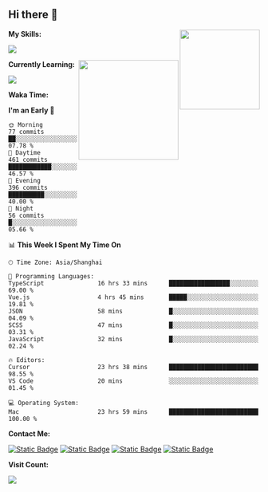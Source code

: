 ## Hi there 👋

<img align="right" height=160 src="https://s2.loli.net/2024/05/01/uw3cVq5TUCnhYLy.png" />

**My Skills:**
<p align="left">
  <a href="https://skillicons.dev">
    <img src="https://skillicons.dev/icons?i=git,docker,go,js,ts,react,vue,tailwind,electron,nextjs&perline=8" />
  </a>
</p>

<a href="https://github.com/anuraghazra/convoychat">
  <img height=200 align="right" src="https://stats.ronki.moe/api/top-langs?username=lonzzi&layout=compact&langs_count=8&card_width=320" />
</a>

**Currently Learning:**
<p align="left">
  <a href="https://skillicons.dev">
    <img src="https://skillicons.dev/icons?i=flutter,dart,py,rust" />
  </a>
</p>



**Waka Time:**
<!--START_SECTION:waka-->
**I'm an Early 🐤** 

```text
🌞 Morning                77 commits          ██░░░░░░░░░░░░░░░░░░░░░░░   07.78 % 
🌆 Daytime                461 commits         ████████████░░░░░░░░░░░░░   46.57 % 
🌃 Evening                396 commits         ██████████░░░░░░░░░░░░░░░   40.00 % 
🌙 Night                  56 commits          █░░░░░░░░░░░░░░░░░░░░░░░░   05.66 % 
```


📊 **This Week I Spent My Time On** 

```text
🕑︎ Time Zone: Asia/Shanghai

💬 Programming Languages: 
TypeScript               16 hrs 33 mins      █████████████████░░░░░░░░   69.00 % 
Vue.js                   4 hrs 45 mins       █████░░░░░░░░░░░░░░░░░░░░   19.81 % 
JSON                     58 mins             █░░░░░░░░░░░░░░░░░░░░░░░░   04.09 % 
SCSS                     47 mins             █░░░░░░░░░░░░░░░░░░░░░░░░   03.31 % 
JavaScript               32 mins             █░░░░░░░░░░░░░░░░░░░░░░░░   02.24 % 

🔥 Editors: 
Cursor                   23 hrs 38 mins      █████████████████████████   98.55 % 
VS Code                  20 mins             ░░░░░░░░░░░░░░░░░░░░░░░░░   01.45 % 

💻 Operating System: 
Mac                      23 hrs 59 mins      █████████████████████████   100.00 % 
```


<!--END_SECTION:waka-->

**Contact Me:**
<p>
  <a href="https://space.bilibili.com/13424328"><img alt="Static Badge" src="https://img.shields.io/badge/bilibili-ColourCode?style=flat-square&logo=bilibili&color=%23fb7299"></a>
  <a href="https://github.com/lonzzi"><img alt="Static Badge" src="https://img.shields.io/badge/GitHub-ColourCode?style=flat-square&logo=GitHub&color=%23555555"></a>
  <a href="https://twitter.com/lonzzi102"><img alt="Static Badge" src="https://img.shields.io/badge/X-ColourCode?style=flat-square&logo=x&color=%231D9BF0"></a>
  <a href="https://t.me/ronkimoe"><img alt="Static Badge" src="https://img.shields.io/badge/telegram-ColourCode?style=flat-square&logo=telegram&color=%23ED1965"></a>
</p>

**Visit Count:**
<p>
  <img src="https://count.ronki.moe/github:lonzzi?theme=rule34&render=pixelated">
</p>
